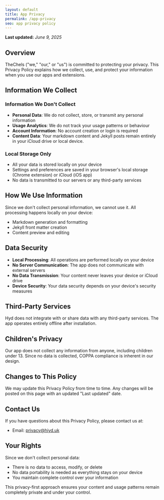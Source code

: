 ```yaml
---
layout: default
title: App Privacy
permalink: /app-privacy
seo: app privacy policy
---
```


**Last updated:** _June 9, 2025_

## Overview

TheChels ("we," "our," or "us") is committed to protecting your privacy. This Privacy Policy explains how we collect, use, and protect your information when you use our apps and extensions.

## Information We Collect

### Information We Don't Collect

- **Personal Data**: We do not collect, store, or transmit any personal information
- **Usage Analytics**: We do not track your usage patterns or behaviour
- **Account Information**: No account creation or login is required
- **Content Data**: Your markdown content and Jekyll posts remain entirely in your iCloud drive or local device.

### Local Storage Only

- All your data is stored locally on your device
- Settings and preferences are saved in your browser's local storage (Chrome extension) or iCloud (iOS app)
- No data is transmitted to our servers or any third-party services

## How We Use Information

Since we don't collect personal information, we cannot use it. All processing happens locally on your device:

- Markdown generation and formatting
- Jekyll front matter creation
- Content preview and editing

## Data Security

- **Local Processing**: All operations are performed locally on your device
- **No Server Communication**: The app does not communicate with external servers
- **No Data Transmission**: Your content never leaves your device or iCloud drive
- **Device Security**: Your data security depends on your device's security measures

## Third-Party Services

Hyd does not integrate with or share data with any third-party services. The app operates entirely offline after installation.

## Children's Privacy

Our app does not collect any information from anyone, including children under 13. Since no data is collected, COPPA compliance is inherent in our design.

## Changes to This Policy

We may update this Privacy Policy from time to time. Any changes will be posted on this page with an updated "Last updated" date.

## Contact Us

If you have questions about this Privacy Policy, please contact us at:

- Email: <privacy@hiyd.uk>

## Your Rights

Since we don't collect personal data:

- There is no data to access, modify, or delete
- No data portability is needed as everything stays on your device
- You maintain complete control over your information

This privacy-first approach ensures your content and usage patterns remain completely private and under your control.
